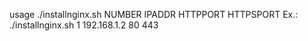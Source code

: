 usage ./installnginx.sh NUMBER IPADDR HTTPPORT HTTPSPORT
Ex.: ./installnginx.sh 1 192.168.1.2 80 443
